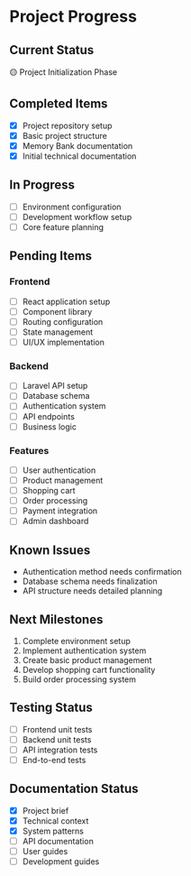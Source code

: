 # Project Progress

## Current Status
🟡 Project Initialization Phase

## Completed Items
- [x] Project repository setup
- [x] Basic project structure
- [x] Memory Bank documentation
- [x] Initial technical documentation

## In Progress
- [ ] Environment configuration
- [ ] Development workflow setup
- [ ] Core feature planning

## Pending Items
### Frontend
- [ ] React application setup
- [ ] Component library
- [ ] Routing configuration
- [ ] State management
- [ ] UI/UX implementation

### Backend
- [ ] Laravel API setup
- [ ] Database schema
- [ ] Authentication system
- [ ] API endpoints
- [ ] Business logic

### Features
- [ ] User authentication
- [ ] Product management
- [ ] Shopping cart
- [ ] Order processing
- [ ] Payment integration
- [ ] Admin dashboard

## Known Issues
- Authentication method needs confirmation
- Database schema needs finalization
- API structure needs detailed planning

## Next Milestones
1. Complete environment setup
2. Implement authentication system
3. Create basic product management
4. Develop shopping cart functionality
5. Build order processing system

## Testing Status
- [ ] Frontend unit tests
- [ ] Backend unit tests
- [ ] API integration tests
- [ ] End-to-end tests

## Documentation Status
- [x] Project brief
- [x] Technical context
- [x] System patterns
- [ ] API documentation
- [ ] User guides
- [ ] Development guides 